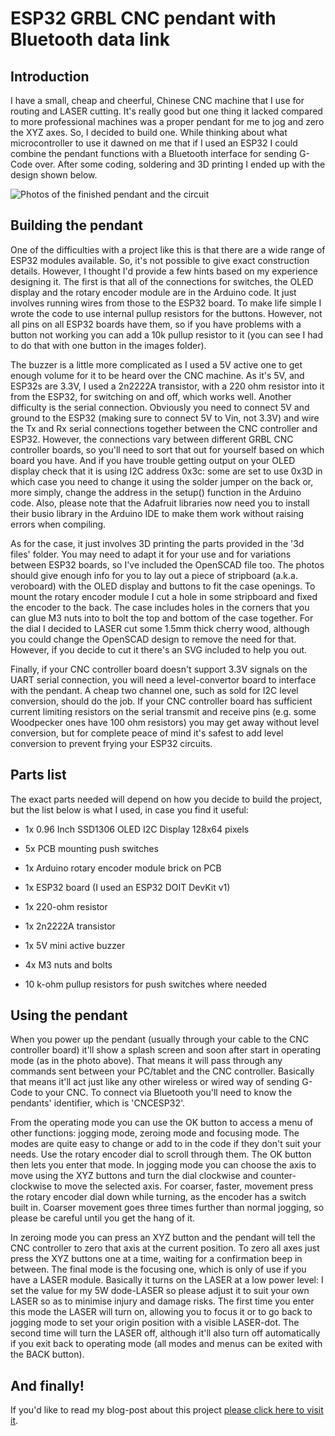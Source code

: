 # ESP32 GRBL CNC pendant with Bluetooth data link

## Introduction

I have a small, cheap and cheerful, Chinese CNC machine that I use for routing and LASER cutting. It's really good but one thing it lacked compared to more professional machines was a proper pendant for me to jog and zero the XYZ axes. So, I decided to build one. While thinking about what microcontroller to use it dawned on me that if I used an ESP32 I could combine the pendant functions with a Bluetooth interface for sending G-Code over. After some coding, soldering and 3D printing I ended up with the design shown below.

![Photos of the finished pendant and the circuit](https://github.com/drandrewthomas/ESP32_GRBL_CNC_Wireless_Pendant/blob/master/images/cncpendant.jpg)

## Building the pendant

One of the difficulties with a project like this is that there are a wide range of ESP32 modules available. So, it's not possible to give exact construction details. However, I thought I'd provide a few hints based on my experience designing it. The first is that all of the connections for switches, the OLED display and the rotary encoder module are in the Arduino code. It just involves running wires from those to the ESP32 board. To make life simple I wrote the code to use internal pullup resistors for the buttons. However, not all pins on all ESP32 boards have them, so if you have problems with a button not working you can add a 10k pullup resistor to it (you can see I had to do that with one button in the images folder).

The buzzer is a little more complicated as I used a 5V active one to get enough volume for it to be heard over the CNC machine. As it's 5V, and ESP32s are 3.3V, I used a 2n2222A transistor, with a 220 ohm resistor into it from the ESP32, for switching on and off, which works well. Another difficulty is the serial connection. Obviously you need to connect 5V and ground to the ESP32 (making sure to connect 5V to Vin, not 3.3V) and wire the Tx and Rx serial connections together between the CNC controller and ESP32. However, the connections vary between different GRBL CNC controller boards, so you'll need to sort that out for yourself based on which board you have. And if you have trouble getting output on your OLED display check that it is using I2C address 0x3c: some are set to use 0x3D in which case you need to change it using the solder jumper on the back or, more simply, change the address in the setup() function in the Arduino code. Also, please note that the Adafruit libraries now need you to install their busio library in the Arduino IDE to make them work without raising errors when compiling.

As for the case, it just involves 3D printing the parts provided in the '3d files' folder. You may need to adapt it for your use and for variations between ESP32 boards, so I've included the OpenSCAD file too. The photos should give enough info for you to lay out a piece of stripboard (a.k.a. veroboard) with the OLED display and buttons to fit the case openings. To mount the rotary encoder module I cut a hole in some stripboard and fixed the encoder to the back. The case includes holes in the corners that you can glue M3 nuts into to bolt the top and bottom of the case together. For the dial I decided to LASER cut some 1.5mm thick cherry wood, although you could change the OpenSCAD design to remove the need for that. However, if you decide to cut it there's an SVG included to help you out.

Finally, if your CNC controller board doesn't support 3.3V signals on the UART serial connection, you will need a level-convertor board to interface with the pendant. A cheap two channel one, such as sold for I2C level conversion, should do the job. If your CNC controller board has sufficient current limiting resistors on the serial transmit and receive pins (e.g. some Woodpecker ones have 100 ohm resistors) you may get away without level conversion, but for complete peace of mind it's safest to add level conversion to prevent frying your ESP32 circuits.

## Parts list

The exact parts needed will depend on how you decide to build the project, but the list below is what I used, in case you find it useful:

* 1x 0.96 Inch SSD1306 OLED I2C Display 128x64 pixels

* 5x PCB mounting push switches

* 1x Arduino rotary encoder module brick on PCB

* 1x ESP32 board (I used an ESP32 DOIT DevKit v1)

* 1x 220-ohm resistor

* 1x 2n2222A transistor

* 1x 5V mini active buzzer

* 4x M3 nuts and bolts

* 10 k-ohm pullup resistors for push switches where needed

## Using the pendant

When you power up the pendant (usually through your cable to the CNC controller board) it'll show a splash screen and soon after start in operating mode (as in the photo above). That means it will pass through any commands sent between your PC/tablet and the CNC controller. Basically that means it'll act just like any other wireless or wired way of sending G-Code to your CNC. To connect via Bluetooth you'll need to know the pendants' identifier, which is 'CNCESP32'.

From the operating mode you can use the OK button to access a menu of other functions: jogging mode, zeroing mode and focusing mode. The modes are quite easy to change or add to in the code if they don't suit your needs. Use the rotary encoder dial to scroll through them. The OK button then lets you enter that mode. In jogging mode you can choose the axis to move using the XYZ buttons and turn the dial clockwise and counter-clockwise to move the selected axis. For coarser, faster, movement press the rotary encoder dial down while turning, as the encoder has a switch built in. Coarser movement goes three times further than normal jogging, so please be careful until you get the hang of it.

In zeroing mode you can press an XYZ button and the pendant will tell the CNC controller to zero that axis at the current position. To zero all axes just press the XYZ buttons one at a time, waiting for a confirmation beep in between. The final mode is the focusing one, which is only of use if you have a LASER module. Basically it turns on the LASER at a low power level: I set the value for my 5W dode-LASER so please adjust it to suit your own LASER so as to minimise injury and damage risks. The first time you enter this mode the LASER will turn on, allowing you to focus it or to go back to jogging mode to set your origin position with a visible LASER-dot. The second time will turn the LASER off, although it'll also turn off automatically if you exit back to operating mode (all modes and menus can be exited with the BACK button).

## And finally!

If you'd like to read my blog-post about this project [please click here to visit it](https://cncmakerzone.co.uk/make-a-grbl-cnc-pendant-with-a-bluetooth-data-link).
